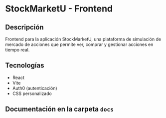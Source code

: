 # StockMarketU - Frontend

## Descripción
Frontend para la aplicación StockMarketU, una plataforma de simulación de mercado de acciones que permite ver, comprar y gestionar acciones en tiempo real.

## Tecnologías
- React
- Vite
- Auth0 (autenticación)
- CSS personalizado


## Documentación en la carpeta `docs`